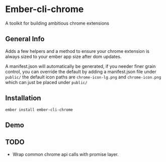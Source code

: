 # Ember-cli-chrome

A toolkit for building ambitious chrome extensions


## General Info
Adds a few helpers and a method to ensure your chrome extension is always sized to your ember app size after dom updates.


A manifest.json will automatically be generated, if you needer finer grain control, you can override the default by adding a manifest.json file under `public/` the default icon paths are `chrome-icon-lg.png` and `chrome-icon.png` which can just be placed under `public/`


## Installation
`ember install ember-cli-chrome`

## Demo


## TODO

- Wrap common chrome api calls with promise layer.